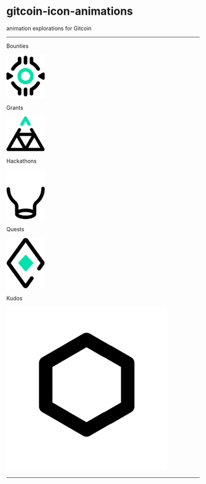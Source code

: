# gitcoin-icon-animations
 animation explorations for Gitcoin

---

Bounties

<img src="https://github.com/melvinalvarez/gitcoin-icon-animations/raw/main/svg-anims/bounties-01.svg" width="100">

Grants

<img src="https://github.com/melvinalvarez/gitcoin-icon-animations/raw/main/svg-anims/grants-01.svg" width="100">

Hackathons

<img src="https://github.com/melvinalvarez/gitcoin-icon-animations/raw/main/svg-anims/hackathons-01.svg" width="100">

Quests

<img src="https://github.com/melvinalvarez/gitcoin-icon-animations/raw/main/svg-anims/quests-01.svg" width="100">

Kudos 

![Kudos](svg-anims/kudos-01.svg)



---
